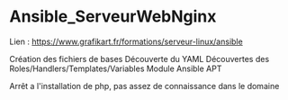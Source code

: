 # Ansible_ServeurWebNginx
Lien :
https://www.grafikart.fr/formations/serveur-linux/ansible

Création des fichiers de bases
Découverte du YAML
Découvertes des Roles/Handlers/Templates/Variables
Module Ansible APT

Arrêt a l'installation de php, pas assez de connaissance dans le domaine

